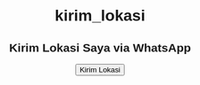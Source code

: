# kirim_lokasi
<!DOCTYPE html>
<html lang="id">
<head>
  <meta charset="UTF-8" />
  <meta name="viewport" content="width=device-width, initial-scale=1.0" />
  <title>Kirim Lokasi via WhatsApp</title>
</head>
<body style="font-family:sans-serif;text-align:center;margin-top:50px;">
  <h2>Kirim Lokasi Saya via WhatsApp</h2>
  <button onclick="kirimLokasi()">Kirim Lokasi</button>

  <script>
    function kirimLokasi() {
      if (navigator.geolocation) {
        navigator.geolocation.getCurrentPosition(success, error);
      } else {
        alert("Browser kamu tidak mendukung geolokasi.");
      }
    }

    function success(position) {
      const latitude = position.coords.latitude;
      const longitude = position.coords.longitude;
      const googleMapsLink = `https://www.google.com/maps?q=${latitude},${longitude}`;

      const pesan = encodeURIComponent(
        `Halo, ini lokasi saya: ${googleMapsLink}`
      );

      // Ganti nomor di bawah dengan nomor tujuan (format internasional tanpa +)
      const nomor = "6281234567890";

      const waLink = `https://wa.me/${nomor}?text=${pesan}`;
      window.open(waLink, "_blank");
    }

    function error() {
      alert("Tidak bisa mendapatkan lokasi. Pastikan izin lokasi aktif.");
    }
  </script>
</body>
</html>

